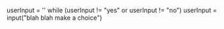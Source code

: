 userInput = ''
while (userInput != "yes" or userInput != "no") 
    userInput = input("blah blah make a choice")

